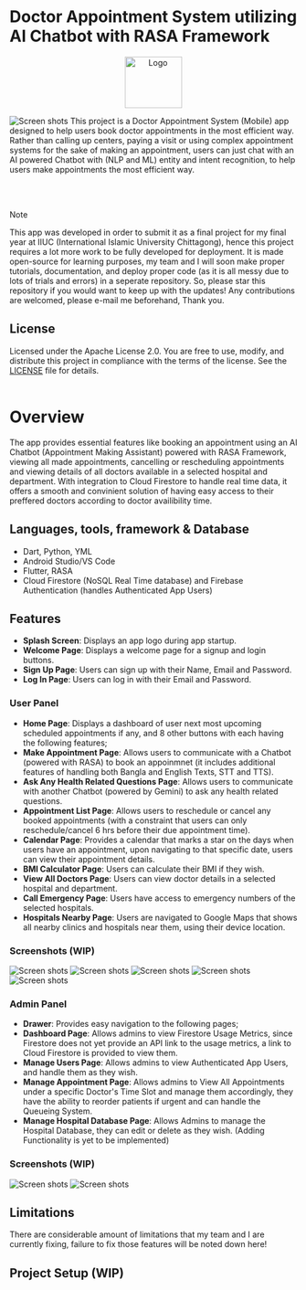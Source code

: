 # Doctor Appointment System utilizing AI Chatbot with RASA Framework
<p align="center">
<img src="assets/images/icon.png" alt="Logo" width="100" height="90">
</p>

![Screen shots](assets/images/ai-chatbot-rasa.png)
This project is a Doctor Appointment System (Mobile) app designed to help users book doctor appointments in the most efficient way. Rather than calling up centers, paying a visit or using complex appointment systems for the sake of making an appointment, users can just chat with an AI powered Chatbot with (NLP and ML) entity and intent recognition, to help users make appointments the most efficient way.

<br />
<br />

> [!NOTE]
> This app was developed in order to submit it as a final project for my final year at IIUC (International Islamic University Chittagong), hence this project requires a lot more work to be fully developed for deployment. It is made open-source for learning purposes, my team and I will soon make proper tutorials, documentation, and deploy proper code (as it is all messy due to lots of trials and errors) in a seperate repository. So, please star this repository if you would want to keep up with the updates! Any contributions are welcomed, please e-mail me beforehand, Thank you.

## License
Licensed under the Apache License 2.0. You are free to use, modify, and distribute this project in compliance with the terms of the license. See the [LICENSE](LICENSE) file for details.
<br />
<br />


# Overview
The app provides essential features like booking an appointment using an AI Chatbot (Appointment Making Assistant) powered with RASA Framework, viewing all made appointments, cancelling or rescheduling appointments and viewing details of all doctors available in a selected hospital and department. With integration to Cloud Firestore to handle real time data, it offers a smooth and convinient solution of having easy access to their preffered doctors according to doctor availibility time.


## Languages, tools, framework & Database
- Dart, Python, YML
- Android Studio/VS Code
- Flutter, RASA
- Cloud Firestore (NoSQL Real Time database) and Firebase Authentication (handles Authenticated App Users)
  
## Features
- **Splash Screen**: Displays an app logo during app startup.
- **Welcome Page**: Displays a welcome page for a signup and login buttons.
- **Sign Up Page**: Users can sign up with their Name, Email and Password.
- **Log In Page**: Users can log in with their Email and Password.

### User Panel
- **Home Page**: Displays a dashboard of user next most upcoming scheduled appointments if any, and 8 other buttons with each having the following features;
- **Make Appointment Page**: Allows users to communicate with a Chatbot (powered with RASA) to book an appoinmnet (it includes additional features of handling both Bangla and English Texts, STT and TTS).
- **Ask Any Health Related Questions Page**: Allows users to communicate with another Chatbot (powered by Gemini) to ask any health related questions.
- **Appointment List Page**: Allows users to reschedule or cancel any booked appointments (with a constraint that users can only reschedule/cancel 6 hrs before their due appointment time).
- **Calendar Page**: Provides a calendar that marks a star on the days when users have an appointment, upon navigating to that specific date, users can view their appointment details.
- **BMI Calculator Page**: Users can calculate their BMI if they wish.
- **View All Doctors Page**: Users can view doctor details in a selected hospital and department.
- **Call Emergency Page**: Users have access to emergency numbers of the selected hospitals.
- **Hospitals Nearby Page**: Users are navigated to Google Maps that shows all nearby clinics and hospitals near them, using their device location.

### Screenshots (WIP)

![Screen shots](assets/images/ss1.png)
![Screen shots](assets/images/ss2.png)
![Screen shots](assets/images/ss3.png)
![Screen shots](assets/images/ss4.png)
![Screen shots](assets/images/ss5.png)


### Admin Panel
- **Drawer**: Provides easy navigation to the following pages;
- **Dashboard Page**: Allows admins to view Firestore Usage Metrics, since Firestore does not yet provide an API link to the usage metrics, a link to Cloud Firestore is provided to view them.
- **Manage Users Page**: Allows admins to view Authenticated App Users, and handle them as they wish.
- **Manage Appointment Page**: Allows admins to View All Appointments under a specific Doctor's Time Slot and manage them accordingly, they have the ability to reorder patients if urgent and can handle the Queueing System.
- **Manage Hospital Database Page**: Allows Admins to manage the Hospital Database, they can edit or delete as they wish. (Adding Functionality is yet to be implemented)

### Screenshots (WIP)

![Screen shots](assets/images/ss6.png)
![Screen shots](assets/images/ss7.png)


## Limitations
There are considerable amount of limitations that my team and I are currently fixing, failure to fix those features will be noted down here!

## Project Setup (WIP)
<!--
Follow the steps below to set up and run this project locally:

### Prerequisites

- [Flutter](https://flutter.dev/docs/get-started/install) (version 2.0 or higher)
- [Dart](https://dart.dev/get-dart)
- A suitable IDE (e.g., [VS Code](https://code.visualstudio.com/) or [Android Studio](https://developer.android.com/studio))

### Dependencies
*dependencies*
-  provider - A state management solution for managing and listening to app state changes.
-  pie_chart - A widget library for creating visually appealing pie charts.
-  intl - Provides internationalization and localization utilities, including date and number formatting.
-  shared_preferences - Stores simple key-value pairs locally on the device for persistent user settings.
-  hive - A lightweight and fast NoSQL database for local data storage.
-  hive_flutter - Hive integration with Flutter for seamless database usage.
-  device_preview - Enables testing and previewing the app on different devices and screen sizes.
-  fl_chart - A chart library for creating beautiful and customizable charts, such as line and bar graphs.


*dev_dependencies:*
-  hive_generator - Generates Hive type adapters for custom objects automatically.
-  build_runner -  A code generation tool used to generate files, such as Hive type adapters, at build time.

### Clone the Repository

```bash
git clone https://github.com/afia45/expense_tracker_app_local_db.git
cd expense_tracker_app_local_db
flutter pub get
flutter run
```

## 🔗 Screen Recordings

- [App Screen Recording](https://drive.google.com/file/d/11rtwWQE3fnGO07l7elz-ZVp94QnLo840/view?usp=sharing)

## 🔗 Presentation Slide
- [Presentation Slide](asset/Pouch_Planner.pdf)
-->


<!--Hello-->
